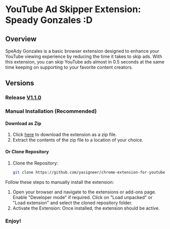 # YouTube Ad Skipper Extension: Speady Gonzales :D

## Overview

SpeAdy Gonzales is a basic browser extension designed to enhance your YouTube viewing experience by reducing the time it takes to skip ads. With this extension, you can skip YouTube ads almost in 0.5 seconds at the same time keeping on supporting to your favorite content creators.


## Versions

###  Release [V1.1.0](https://chromewebstore.google.com/u/3/detail/speady-gonzales/jmgpekojocogiikbaogdahcdmaokonnj)



### Manual Installation (Recommended)

#### Download as Zip

1. Click [here](https://github.com/yasigneer/chrome-extension-for-youtube-ads/archive/refs/heads/master.zip) to download the extension as a zip file.
2. Extract the contents of the zip file to a location of your choice.

#### Or Clone Repository
1. Clone the Repository:
   ```bash
   git clone https://github.com/yasigneer/chrome-extension-for-youtube-ads.git

Follow these steps to manually install the extension:

1. Open your browser and navigate to the extensions or add-ons page.
    Enable "Developer mode" if required.
    Click on "Load unpacked" or "Load extension" and select the cloned repository folder.
2. Activate the Extension:
    Once installed, the extension should be active.

### Enjoy!
